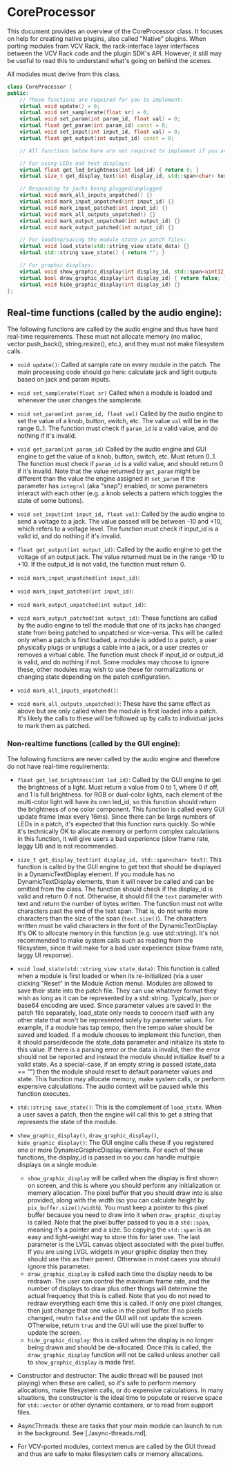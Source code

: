 # CoreProcessor

This document provides an overview of the CoreProcessor class.
It focuses on help for creating native plugins, also
called "Native" plugins.
When porting modules from VCV Rack, the rack-interface
layer interfaces between the VCV Rack code and the plugin SDK's API.
However, it still may be useful to read this to understand what's
going on behind the scenes.


All modules must derive from this class.

```c++
class CoreProcessor {
public:
    // These functions are required for you to implement:
    virtual void update() = 0;
    virtual void set_samplerate(float sr) = 0;
    virtual void set_param(int param_id, float val) = 0;
    virtual float get_param(int param_id) const = 0;
    virtual void set_input(int input_id, float val) = 0;
    virtual float get_output(int output_id) const = 0;

    // All functions below here are not required to implement if you aren't using them

    // For using LEDs and text displays:
    virtual float get_led_brightness(int led_id) { return 0; }
    virtual size_t get_display_text(int display_id, std::span<char> text) { return 0; }

    // Responding to jacks being plugged/unplugged
    virtual void mark_all_inputs_unpatched() {}
    virtual void mark_input_unpatched(int input_id) {}
    virtual void mark_input_patched(int input_id) {}
    virtual void mark_all_outputs_unpatched() {}
    virtual void mark_output_unpatched(int output_id) {}
    virtual void mark_output_patched(int output_id) {}

    // For loading/saving the module state in patch files:
    virtual void load_state(std::string_view state_data) {}
    virtual std::string save_state() { return ""; }

    // For graphic displays:
	virtual void show_graphic_display(int display_id, std::span<uint32_t> pix_buffer, unsigned width, lv_obj_t *lvgl_canvas) {}
	virtual bool draw_graphic_display(int display_id) { return false; }
	virtual void hide_graphic_display(int display_id) {}
};
```


## Real-time functions (called by the audio engine):

The following functions are called by the audio engine and thus have hard
real-time requirements. These must not allocate memory (no malloc,
vector.push_back(), string.resize(), etc.), and they must not make filesystem
calls.

- `void update()`: Called at sample rate on every module in the patch. The main
processing code should go here: calculate jack and light outputs based on jack
and param inputs.

- `void set_samplerate(float sr)` Called when a module is loaded and whenever the
user changes the samplerate.

- `void set_param(int param_id, float val)` Called by the audio engine to set the
value of a knob, button, switch, etc. The value `val` will be in the range
0..1. The function must check if `param_id` is a valid value, and do nothing if
it's invalid. 

- `void get_param(int param_id)` Called by the audio engine and GUI engine to get
the value of a knob, button, switch, etc. Must return 0..1. The function must
check if `param_id` is a valid value, and should return 0 if it's invalid. Note
that the value returned by `get_param` might be different than the value the
engine assigned in `set_param` if the parameter has `integral` (aka "snap")
enabled, or some parameters interact with each other (e.g. a knob selects a
pattern which toggles the state of some buttons).

- `void set_input(int input_id, float val)`:  Called by the audio engine to send
a voltage to a jack. The value passed will be between -10 and +10, which refers
to a voltage level. The function must check if input_id is a valid id, and do 
nothing if it's invalid.

- `float get_output(int output_id)`: Called by the audio engine to get the voltage
of an output jack. The value returned must be in the range -10 to +10.
If the output_id is not valid, the function must return 0.

- `void mark_input_unpatched(int input_id)`:
- `void mark_input_patched(int input_id)`:
- `void mark_output_unpatched(int output_id)`:
- `void mark_output_patched(int output_id)`: These functions are called by the
  audio engine to tell the module that one of its jacks has changed state from
  being patched to unpatched or vice-versa. This will be called only when a
  patch is first loaded, a module is added to a patch, a user physically plugs
  or unplugs a cable into a jack, or a user creates or removes a virtual cable.
  The function must check if input_id or output_id is valid, and do nothing if
  not. Some modules may choose to ignore these, other modules may wish to use
  these for normalizations or changing state depending on the patch
  configuration.

- `void mark_all_inputs_unpatched()`:
- `void mark_all_outputs_unpatched()`: These have the same effect as above but
  are only called when the module is first loaded into a patch. It's likely the
  calls to these will be followed up by calls to individual jacks to mark them
  as patched.

### Non-realtime functions (called by the GUI engine):

The following functions are never called by the audio engine and therefore do
not have real-time requirements:

- `float get_led_brightness(int led_id)`: Called by the GUI engine to get the
  brightness of a light. Must return a value from 0 to 1, where 0 if off, and 1
  is full brightness. for RGB or dual-color lights, each element of the
  multi-color light will have its own led_id, so this function should return
  the brightness of one color component. This function is called every GUI
  update frame (max every 16ms). Since there can be large numbers of LEDs in a
  patch, it's expected that this function runs quickly. So while it's
  technically OK to allocate memory or perform complex calculations in this
  function, it will give users a bad experience (slow frame rate, laggy UI) and
  is not recommended.

- `size_t get_display_text(int display_id, std::span<char> text)`: This
  function is called by the GUI engine to get text that should be displayed in
  a DynamicTextDisplay element. If you module has no DynamicTextDisplay
  elements, then it will never be called and can be omitted from the class. The
  function should check if the display_id is valid and return 0 if not.
  Otherwise, it should fill the `text` parameter with text and return the
  number of bytes written. The function must not write characters past the end
  of the text span. That is, do not write more characters than the size of the
  span (`text.size()`). The characters written must be valid characters in the
  font of the DynamicTextDisplay. 
  It's OK to allocate memory in this function (e.g. use std::string). It's not
  recommended to make system calls such as reading from the filesystem, since
  it will make for a bad user experience (slow frame rate, laggy UI response).


- `void load_state(std::string_view state_data)`: This function is called when
  a module is first loaded or when its re-initialized (via a user clicking
  "Reset" in the Module Action menu). Modules are allowed to save their state
  into the patch file. They can use whatever format they wish as long as it can
  be represented by a std::string. Typically, json or base64 encoding are used.
  Since parameter values are saved in the patch file separately, load_state
  only needs to concern itself with any other state that won't be represented
  solely by parameter values. For example, if a module has tap tempo, then the
  tempo value should be saved and loaded. If a module chooses to implement this
  function, then it should parse/decode the state_data parameter and initialize
  its state to this value. If there is a parsing error or the data is invalid,
  then the error should not be reported and instead the module should
  initialize itself to a valid state. As a special-case, if an empty string is
  passed (state_data == "") then the module should reset to default parameter
  values and state. This function may allocate memory, make system calls, or
  perform expensive calculations. The audio context will be paused while this
  function executes.

- `std::string save_state()`: This is the complement of `load_state`. When a
  user saves a patch, then the engine will call this to get a string that
  represents the state of the module.

- `show_graphic_display()`, `draw_graphic_display()`, `hide_graphic_display()`:
  The GUI engine calls these if you registered one or more
  DynamicGraphicDisplay elements. For each of these functions, the display_id
  is passed in so you can handle multiple displays on a single module.
    - `show_graphic_display` will be called when the display is first shown on
      screen, and this is where you should perform any initialization or memory
      allocation. The pixel buffer that you should draw into is also provided,
      along with the width (so you can calculate height by
      `pix_buffer.size()/width`). You must keep a pointer to this pixel buffer because
      you need to draw into it when `draw_graphic_display` is called. Note that
      the pixel buffer passed to you is a `std::span`, meaning it's a pointer and a size. 
      So copying the `std::span` is an easy and light-weight way to store this for later use.
      The last parameter is the LVGL canvas object
      associated with the pixel buffer. If you are using LVGL widgets in your
      graphic display then they should use this as their parent. Otherwise in
      most cases you should ignore this parameter.
    - `draw_graphic_display` is called each time the display needs to be redrawn.
      The user can control the maximum frame rate, and the number of displays to 
      draw plus other things will determine the actual frequency that this is called.
      Note that you do not need to redraw everything each time this is called. 
      If only one pixel changes, then just change that one value in the pixel buffer.
      If no pixels changed, reutrn `false` and the GUI will not update the screen.
      OTherwise, return `true` and the GUI will use the pixel buffer to update the screen.
    - `hide_graphic_display`: this is called when the display is no longer
      being drawn and should be de-allocated. Once this is called, the
      `draw_graphic_display` function will not be called unless another call to
      `show_graphic_display` is made first.
      

- Constructor and destructor: The audio thread will be paused (not playing)
  when these are called, so it's safe to perform memory allocations, make
  filesystem calls, or do expensive calculations. In many situations, the
  constructor is the ideal time to populate or reserve space for `std::vector`
  or other dynamic containers, or to read from support files.

- AsyncThreads: these are tasks that your main module can launch to run
  in the background. See [./async-threads.md].

- For VCV-ported modules, context menus are called by the GUI thread and thus
  are safe to make filesystem calls or memory allocations.

